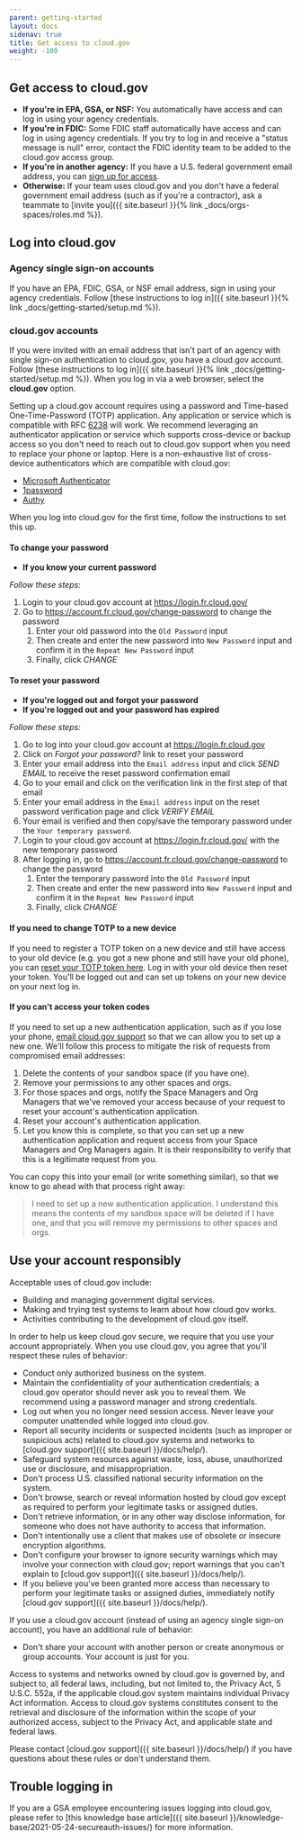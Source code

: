 ```yaml
---
parent: getting-started
layout: docs
sidenav: true
title: Get access to cloud.gov
weight: -100
---
```


## Get access to cloud.gov

* **If you're in EPA, GSA, or NSF:** You automatically have access and can log in using your agency credentials.
* **If you're in FDIC:** Some FDIC staff automatically have access and can log in using agency credentials. If you try to log in and receive a "status message is null" error, contact the FDIC identity team to be added to the cloud.gov access group.
* **If you're in another agency:** If you have a U.S. federal government email address, you can [sign up for access](https://account.fr.cloud.gov/signup).
* **Otherwise:** If your team uses cloud.gov and you don't have a federal government email address (such as if you're a contractor), ask a teammate to [invite you]({{ site.baseurl }}{% link _docs/orgs-spaces/roles.md %}).

## Log into cloud.gov

### Agency single sign-on accounts

If you have an EPA, FDIC, GSA, or NSF email address, sign in using your agency credentials. Follow [these instructions to log in]({{ site.baseurl }}{% link _docs/getting-started/setup.md %}).

### cloud.gov accounts

If you were invited with an email address that isn't part of an agency with single sign-on authentication to cloud.gov, you have a cloud.gov account. Follow [these instructions to log in]({{ site.baseurl }}{% link _docs/getting-started/setup.md %}). When you log in via a web browser, select the **cloud.gov** option.

Setting up a cloud.gov account requires using a password and Time-based One-Time-Password (TOTP) application. Any application or service which is compatible with RFC [6238](https://tools.ietf.org/html/rfc6238) will work. We recommend leveraging an authenticator application or service which supports cross-device or backup access so you don't need to reach out to cloud.gov support when you need to replace your phone or laptop. Here is a non-exhaustive list of cross-device authenticators which are compatible with cloud.gov:

* [Microsoft Authenticator](https://www.microsoft.com/en-us/security/mobile-authenticator-app)
* [1password](https://1password.com/)
* [Authy](https://www.authy.com/app/mobile)

When you log into cloud.gov for the first time, follow the instructions to set this up.

#### To change your password

* **If you know your current password**

*Follow these steps:*

1. Login to your cloud.gov account at <https://login.fr.cloud.gov/>
1. Go to <https://account.fr.cloud.gov/change-password> to change the password
    1. Enter your old password into the `Old Password` input
    1. Then create and enter the new password into `New Password` input and confirm it in the `Repeat New Password` input
    1. Finally, click *CHANGE*


#### To reset your password

* **If you're logged out and forgot your password**
* **If you're logged out and your password has expired**

*Follow these steps:*

1. Go to log into your cloud.gov account at <https://login.fr.cloud.gov>
1. Click on *Forgot your password?* link to reset your password
1. Enter your email address into the `Email address` input and click *SEND EMAIL* to receive the reset password confirmation email
1. Go to your email and click on the verification link in the first step of that email
1. Enter your email address in the `Email address` input on the reset password verification page and click *VERIFY EMAIL*
1. Your email is verified and then copy/save the temporary password under the `Your temporary password`.
1. Login to your cloud.gov account at <https://login.fr.cloud.gov/> with the new temporary password
1. After logging in, go to <https://account.fr.cloud.gov/change-password> to change the password
    1. Enter the temporary password into the `Old Password` input
    1. Then create and enter the new password into `New Password` input and confirm it in the `Repeat New Password` input
    1. Finally, click *CHANGE*

#### If you need to change TOTP to a new device

If you need to register a TOTP token on a new device and still have access to your old device (e.g. you got a new phone and still have your old phone),
you can [reset your TOTP token here](https://account.fr.cloud.gov/reset-totp). Log in with your old device then reset your token. You'll be
logged out and can set up tokens on your new device on your next log in.

#### If you can't access your token codes

If you need to set up a new authentication application, such as if you lose your phone, [email cloud.gov support](mailto:support@cloud.gov?subject=MFA%20reset&body=I%20need%20to%20set%20up%20a%20new%20authentication%20application.%20I%20understand%20this%20means%20the%20contents%20of%20my%20sandbox%20space%20will%20be%20deleted%20if%20I%20have%20one,%20and%20that%20you%20will%20remove%20my%20permissions%20to%20other%20spaces%20and%20orgs.) so that we can allow you to set up a new one. We'll follow this process to mitigate the risk of requests from compromised email addresses:

1. Delete the contents of your sandbox space (if you have one).
2. Remove your permissions to any other spaces and orgs.
3. For those spaces and orgs, notify the Space Managers and Org Managers that we've removed your access because of your request to reset your account's authentication application.
4. Reset your account's authentication application.
5. Let you know this is complete, so that you can set up a new authentication application and request access from your Space Managers and Org Managers again. It is their responsibility to verify that this is a legitimate request from you.

You can copy this into your email (or write something similar), so that we know to go ahead with that process right away:

> I need to set up a new authentication application. I understand this means the contents of my sandbox space will be deleted if I have one, and that you will remove my permissions to other spaces and orgs.

## Use your account responsibly

Acceptable uses of cloud.gov include:

* Building and managing government digital services.
* Making and trying test systems to learn about how cloud.gov works.
* Activities contributing to the development of cloud.gov itself.

In order to help us keep cloud.gov secure, we require that you use your account appropriately. When you use cloud.gov, you agree that you'll respect these rules of behavior:

- Conduct only authorized business on the system.
- Maintain the confidentiality of your authentication credentials; a cloud.gov operator should never ask you to reveal them. We recommend using a password manager and strong credentials.
- Log out when you no longer need session access. Never leave your computer unattended while logged into cloud.gov.
- Report all security incidents or suspected incidents (such as improper or suspicious acts) related to cloud.gov systems and networks to [cloud.gov support]({{ site.baseurl }}/docs/help/).
- Safeguard system resources against waste, loss, abuse, unauthorized use or disclosure, and misappropriation.
- Don't process U.S. classified national security information on the system.
- Don't browse, search or reveal information hosted by cloud.gov except as required to perform your legitimate tasks or assigned duties.
- Don't retrieve information, or in any other way disclose information, for someone who does not have authority to access that information.
- Don't intentionally use a client that makes use of obsolete or insecure encryption algorithms.
- Don't configure your browser to ignore security warnings which may involve your connection with cloud.gov; report warnings that you can't explain to [cloud.gov support]({{ site.baseurl }}/docs/help/).
- If you believe you've been granted more access than necessary to perform your legitimate tasks or assigned duties, immediately notify [cloud.gov support]({{ site.baseurl }}/docs/help/).

If you use a cloud.gov account (instead of using an agency single sign-on account), you have an additional rule of behavior:

- Don't share your account with another person or create anonymous or group accounts. Your account is just for you.

Access to systems and networks owned by cloud.gov is governed by, and subject to, all federal laws, including, but not limited to, the Privacy Act, 5 U.S.C. 552a, if the applicable cloud.gov system maintains individual Privacy Act information. Access to cloud.gov systems constitutes consent to the retrieval and disclosure of the information within the scope of your authorized access, subject to the Privacy Act, and applicable state and federal laws.

Please contact [cloud.gov support]({{ site.baseurl }}/docs/help/) if you have questions about these rules or don't understand them.

## Trouble logging in

If you are a GSA employee encountering issues logging into cloud.gov, please refer to [this knowledge base article]({{ site.baseurl }}/knowledge-base/2021-05-24-secureauth-issues/) for more information.
